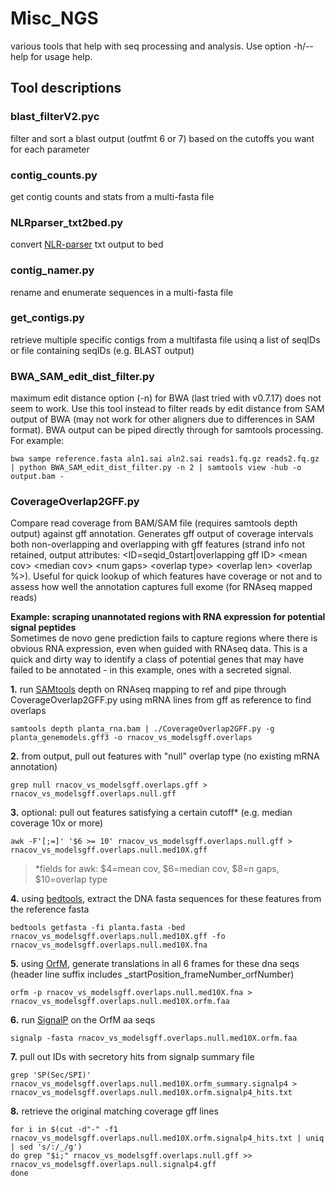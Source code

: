 # Misc_NGS
various tools that help with seq processing and analysis. Use option -h/--help for usage help.

## Tool descriptions
### blast_filterV2.pyc

filter and sort a blast output (outfmt 6 or 7) based on the cutoffs you want
for each parameter

### contig_counts.py

get contig counts and stats from a multi-fasta file

### NLRparser_txt2bed.py

convert [NLR-parser](https://github.com/steuernb/NLR-Parser) txt output to bed

### contig_namer.py

rename and enumerate sequences in a multi-fasta file

### get_contigs.py

retrieve multiple specific contigs from a multifasta file usinq a list of seqIDs or file containing seqIDs (e.g. BLAST output)

### BWA_SAM_edit_dist_filter.py

maximum edit distance option (-n) for BWA (last tried with v0.7.17) does not seem to work. Use this tool instead to filter reads by edit distance from SAM output of BWA (may not work for other aligners due to differences in SAM format). BWA output can be piped directly through for samtools processing. For example: 
```
bwa sampe reference.fasta aln1.sai aln2.sai reads1.fq.gz reads2.fq.gz | python BWA_SAM_edit_dist_filter.py -n 2 | samtools view -hub -o output.bam - 
```

### CoverageOverlap2GFF.py

Compare read coverage from BAM/SAM file (requires samtools depth output) against gff annotation. Generates gff output of coverage intervals both non-overlapping and overlapping with gff features (strand info not retained, output attributes: <ID=seqid_0start|overlapping gff ID> <mean cov\> <median cov\> <num gaps\> <overlap type\> <overlap len\> <overlap %>). Useful for quick lookup of which features have coverage or not and to assess how well the annotation captures full exome (for RNAseq mapped reads)

**Example: scraping unannotated regions with RNA expression for potential signal peptides**<br />
Sometimes de novo gene prediction fails to capture regions where there is obvious RNA expression, even when guided with RNAseq data. This is a quick and dirty way to identify a class of potential genes that may have failed to be annotated - in this example, ones with a secreted signal.

**1.** run [SAMtools](https://github.com/samtools/samtools) depth on RNAseq mapping to ref and pipe through CoverageOverlap2GFF.py using mRNA lines from gff as reference to find overlaps
```
samtools depth planta_rna.bam | ./CoverageOverlap2GFF.py -g planta_genemodels.gff3 -o rnacov_vs_modelsgff.overlaps
```
**2.** from output, pull out features with "null" overlap type (no existing mRNA annotation)
```
grep null rnacov_vs_modelsgff.overlaps.gff > rnacov_vs_modelsgff.overlaps.null.gff
```
**3.** optional: pull out features satisfying a certain cutoff* (e.g. median coverage 10x or more)
```
awk -F'[;=]' '$6 >= 10' rnacov_vs_modelsgff.overlaps.null.gff > rnacov_vs_modelsgff.overlaps.null.med10X.gff
```
>*fields for awk: $4=mean cov, $6=median cov, $8=n gaps, $10=overlap type<br />

**4.** using [bedtools](https://github.com/arq5x/bedtools2), extract the DNA fasta sequences for these features from the reference fasta
```
bedtools getfasta -fi planta.fasta -bed rnacov_vs_modelsgff.overlaps.null.med10X.gff -fo rnacov_vs_modelsgff.overlaps.null.med10X.fna
```
**5.** using [OrfM](https://github.com/wwood/OrfM), generate translations in all 6 frames for these dna seqs (header line suffix includes _startPosition_frameNumber_orfNumber)
```
orfm -p rnacov_vs_modelsgff.overlaps.null.med10X.fna > rnacov_vs_modelsgff.overlaps.null.med10X.orfm.faa
```
**6.** run [SignalP](https://github.com/fteufel/signalp-6.0) on the OrfM aa seqs
```
signalp -fasta rnacov_vs_modelsgff.overlaps.null.med10X.orfm.faa
```
**7.** pull out IDs with secretory hits from signalp summary file
```
grep 'SP(Sec/SPI)' rnacov_vs_modelsgff.overlaps.null.med10X.orfm_summary.signalp4 > rnacov_vs_modelsgff.overlaps.null.med10X.orfm.signalp4_hits.txt
```
**8.** retrieve the original matching coverage gff lines
```
for i in $(cut -d"-" -f1 rnacov_vs_modelsgff.overlaps.null.med10X.orfm.signalp4_hits.txt | uniq | sed 's/:/_/g')
do grep "$i;" rnacov_vs_modelsgff.overlaps.null.gff >> rnacov_vs_modelsgff.overlaps.null.signalp4.gff
done
```
